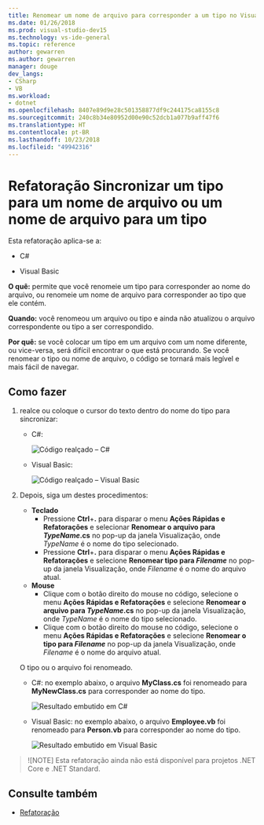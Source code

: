 ```yaml
---
title: Renomear um nome de arquivo para corresponder a um tipo no Visual Studio
ms.date: 01/26/2018
ms.prod: visual-studio-dev15
ms.technology: vs-ide-general
ms.topic: reference
author: gewarren
ms.author: gewarren
manager: douge
dev_langs:
- CSharp
- VB
ms.workload:
- dotnet
ms.openlocfilehash: 8407e89d9e28c501358877df9c244175ca8155c8
ms.sourcegitcommit: 240c8b34e80952d00e90c52dcb1a077b9aff47f6
ms.translationtype: HT
ms.contentlocale: pt-BR
ms.lasthandoff: 10/23/2018
ms.locfileid: "49942316"
---
```

# <a name="sync-a-type-to-a-filename-or-a-filename-to-a-type-refactoring"></a>Refatoração Sincronizar um tipo para um nome de arquivo ou um nome de arquivo para um tipo

Esta refatoração aplica-se a:

- C#

- Visual Basic

**O quê:** permite que você renomeie um tipo para corresponder ao nome do arquivo, ou renomeie um nome de arquivo para corresponder ao tipo que ele contém.

**Quando:** você renomeou um arquivo ou tipo e ainda não atualizou o arquivo correspondente ou tipo a ser correspondido.

**Por quê:** se você colocar um tipo em um arquivo com um nome diferente, ou vice-versa, será difícil encontrar o que está procurando. Se você renomear o tipo ou nome de arquivo, o código se tornará mais legível e mais fácil de navegar.

## <a name="how-to"></a>Como fazer

1. realce ou coloque o cursor do texto dentro do nome do tipo para sincronizar:

   - C#:

       ![Código realçado – C#](media/synctype-highlight-cs.png)

   - Visual Basic:

       ![Código realçado – Visual Basic](media/synctype-highlight-vb.png)

2. Depois, siga um destes procedimentos:

   - **Teclado**
      - Pressione **Ctrl**+**.** para disparar o menu **Ações Rápidas e Refatorações** e selecionar **Renomear o arquivo para *TypeName*.cs** no pop-up da janela Visualização, onde *TypeName* é o nome do tipo selecionado.
      - Pressione **Ctrl**+**.** para disparar o menu **Ações Rápidas e Refatorações** e selecione **Renomear tipo para _Filename_** no pop-up da janela Visualização, onde *Filename* é o nome do arquivo atual.
   - **Mouse**
      - Clique com o botão direito do mouse no código, selecione o menu **Ações Rápidas e Refatorações** e selecione **Renomear o arquivo para *TypeName*.cs** no pop-up da janela Visualização, onde *TypeName* é o nome do tipo selecionado.
      - Clique com o botão direito do mouse no código, selecione o menu **Ações Rápidas e Refatorações** e selecione **Renomear o tipo para _Filename_** no pop-up da janela Visualização, onde *Filename* é o nome do arquivo atual.

   O tipo ou o arquivo foi renomeado.

   - C#: no exemplo abaixo, o arquivo **MyClass.cs** foi renomeado para **MyNewClass.cs** para corresponder ao nome do tipo.

       ![Resultado embutido em C#](media/synctype-result-cs.png)

   - Visual Basic: no exemplo abaixo, o arquivo **Employee.vb** foi renomeado para **Person.vb** para corresponder ao nome do tipo.

       ![Resultado embutido em Visual Basic](media/synctype-result-vb.png)

> ![NOTE] Esta refatoração ainda não está disponível para projetos .NET Core e .NET Standard.

## <a name="see-also"></a>Consulte também

- [Refatoração](../refactoring-in-visual-studio.md)
